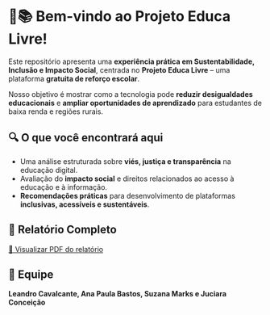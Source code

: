 # 🌱📚 Bem-vindo ao Projeto Educa Livre!

Este repositório apresenta uma **experiência prática em Sustentabilidade, Inclusão e Impacto Social**, centrada no **Projeto Educa Livre** – uma plataforma **gratuita de reforço escolar**.  

Nosso objetivo é mostrar como a tecnologia pode **reduzir desigualdades educacionais** e **ampliar oportunidades de aprendizado** para estudantes de baixa renda e regiões rurais.  

## 🔍 O que você encontrará aqui
- Uma análise estruturada sobre **viés, justiça e transparência** na educação digital.  
- Avaliação do **impacto social** e direitos relacionados ao acesso à educação e à informação.  
- **Recomendações práticas** para desenvolvimento de plataformas **inclusivas, acessíveis e sustentáveis**.  

## 📄 Relatório Completo
[📑 Visualizar PDF do relatório](https://github.com/juciiara/educa-livre-impacto-social/blob/main/Relat%C3%B3rio%20de%20Projeto-EducaLivre.pdf)

## 👥 Equipe
**Leandro Cavalcante, Ana Paula Bastos, Suzana Marks e Juciara Conceição**

